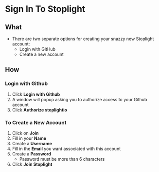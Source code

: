 # Sign In To Stoplight 

## What
* There are two separate options for creating your snazzy new Stoplight account: 
    * Login with GitHub 
    * Create a new account 
  
## How

### Login  with Github

1. Click **Login with Github** 
2. A window will popup asking you to authorize access to your Github account 
3. Click **Authorize stoplightio**

### To Create a New Account

1. Click on **Join**
2. Fill in your **Name** 
3. Create a **Username** 
4. Fill in the **Email** you want associated with this account 
5. Create a **Password**
    * Password must be more than 6 characters 
6. Click **Join Stoplight**

